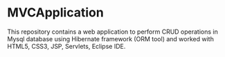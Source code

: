 # MVCApplication
This repository contains a web application to perform CRUD operations in Mysql database using Hibernate framework (ORM tool) and worked with HTML5, CSS3, JSP, Servlets, Eclipse IDE.
